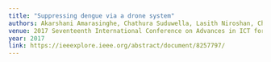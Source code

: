 ```yaml
---
title: "Suppressing dengue via a drone system"
authors: Akarshani Amarasinghe, Chathura Suduwella, Lasith Niroshan, Charith Elvitigala, Kasun De Zoysa, Chamath Keppetiyagama
venue: 2017 Seventeenth International Conference on Advances in ICT for Emerging Regions (ICTer)
year: 2017
link: https://ieeexplore.ieee.org/abstract/document/8257797/
---
```


